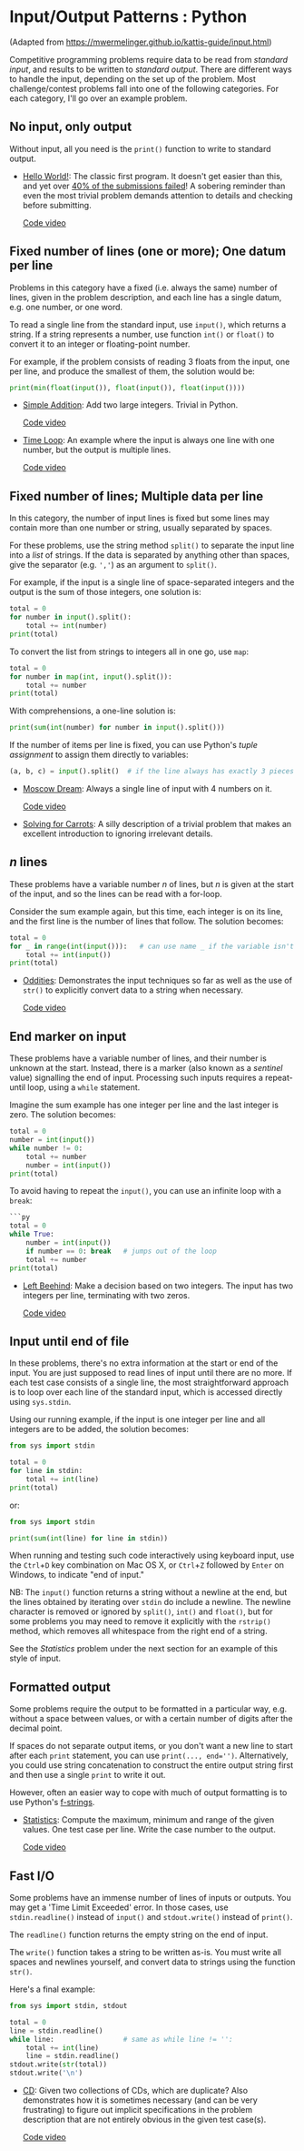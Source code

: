 # Input/Output Patterns : Python

(Adapted from https://mwermelinger.github.io/kattis-guide/input.html)

Competitive programming problems require data to be read from *standard input*, and  results to be written to *standard output*. There are different ways to handle the input, depending on the set up of the problem. Most challenge/contest problems fall into one of the following categories. For each category, I'll go over an example problem.



## No input, only output

Without input, all you need is the `print()` function to write to standard output.

- [Hello World!](https://open.kattis.com/problems/hello):
The classic first program. It doesn't get easier than this, and yet over
[40% of the submissions failed](https://open.kattis.com/problems/hello/statistics)!
A sobering reminder than even the most trivial problem demands
attention to details and checking before submitting.

    [Code video](https://youtu.be/2Q-wW0Eb4ds)



## Fixed number of lines (one or more); One datum per line

Problems in this category have a fixed (i.e. always the same) number of lines, given in the problem description, and each line has a single datum, e.g. one number, or one word.

To read a single line from the standard input, use `input()`, which returns a
string. If a string represents a number, use function `int()` or `float()` to
convert it to an integer or floating-point number.

For example, if the problem consists of reading 3 floats from the input, one per line, and produce the smallest of them, the solution would be:
```py
print(min(float(input()), float(input()), float(input())))
```

- [Simple Addition](https://open.kattis.com/problems/simpleaddition):
Add two large integers. Trivial in Python.
    
    [Code video](https://youtu.be/r2ZqgI4ReLk)

- [Time Loop](https://open.kattis.com/problems/timeloop): An example where the input is always one line with one number, but the output is multiple lines.

    [Code video](https://youtu.be/mI5xpG3posw)



## Fixed number of lines; Multiple data per line

In this category, the number of input lines is fixed but some lines may
contain more than one number or string, usually separated by spaces.

For these problems, use the string method `split()` to separate the input line
into a *list* of strings. If the data is separated by anything other than spaces,
give the separator (e.g. `','`) as an argument to `split()`.

For example, if the input is a single line of space-separated integers and the
output is the sum of those integers, one solution is:

```py
total = 0
for number in input().split():
    total += int(number)
print(total)
```

To convert the list from strings to integers all in one go, use `map`:

```py
total = 0
for number in map(int, input().split()):
    total += number
print(total)
```

With comprehensions, a one-line solution is:
```py
print(sum(int(number) for number in input().split()))
```

If the number of items per line is fixed, you can use Python's *tuple assignment* to assign them directly to variables:

```py
(a, b, c) = input().split()  # if the line always has exactly 3 pieces of data
```

- [Moscow Dream](https://open.kattis.com/problems/moscowdream): Always a single line of input with 4 numbers on it.

    [Code video](https://youtu.be/Ii1PizqrEwA)

- [Solving for Carrots](https://open.kattis.com/problems/carrots):
A silly description of a trivial problem that makes
an excellent introduction to ignoring irrelevant details.



## _n_ lines

These problems have a variable number _n_ of lines, but _n_ is given at the
start of the input, and so the lines can be read with a for-loop.

Consider the sum example again, but this time, each integer is on its line, and the first line is the number of lines that follow.
The solution becomes:
```py
total = 0
for _ in range(int(input())):   # can use name _ if the variable isn't needed
    total += int(input())
print(total)
```

- [Oddities](https://open.kattis.com/problems/oddities): Demonstrates the input techniques so far as well as the use of `str()` to explicitly convert data to a string when necessary. 

    [Code video]()



## End marker on input

These problems have a variable number of lines, and their number is unknown at
the start. Instead, there is a marker (also known as a *sentinel* value) signalling the end of input. Processing such inputs requires a repeat-until loop, using a `while` statement.

Imagine the sum example has one integer per line and the last integer is zero.
The solution becomes:

```py
total = 0
number = int(input())
while number != 0:
    total += number
    number = int(input())
print(total)
```

To avoid having to repeat the `input()`, you can use an infinite loop with a `break`:

```py
```py
total = 0
while True:
    number = int(input())
    if number == 0: break   # jumps out of the loop
    total += number
print(total)
```

- [Left Beehind](https://open.kattis.com/problems/leftbeehind):
Make a decision based on two integers.
The input has two integers per line, terminating with two zeros.

    [Code video]()



## Input until end of file

In these problems, there's no extra information at the start or end of the input. You are just supposed to read lines of input until there are no more. If each test case consists of a single line, the most straightforward approach is to loop
over each line of the standard input, which is accessed directly using `sys.stdin`.

Using our running example, if the input is one integer per line
and all integers are to be added, the solution becomes:

```py
from sys import stdin

total = 0
for line in stdin:
    total += int(line)
print(total)
```

or:
```py
from sys import stdin

print(sum(int(line) for line in stdin))
```

When running and testing such code interactively using keyboard input, use the `Ctrl`+`D` key combination on Mac OS X, or `Ctrl`+`Z` followed by `Enter` on Windows, to indicate "end of input." 

NB: The `input()` function returns a string without a newline at the end, but
the lines obtained by iterating over `stdin` do include a newline.
The newline character is removed or ignored by `split()`, `int()` and `float()`,
but for some problems you may need to remove it explicitly with the `rstrip()`
method, which removes all whitespace from the right end of a string.

See the *Statistics* problem under the next section for an example of this style of input.



## Formatted output

Some problems require the output to be formatted in a particular way,
e.g. without a space between values, or with a certain number of digits after the decimal point.

If spaces do not separate output items, or you don't want a new line to start after each `print` statement, you can use `print(..., end='')`. Alternatively, you could use string concatenation to construct the entire output string first and then use a single `print` to write it out. 

However, often an easier way to cope with much of output formatting is to use Python's [f-strings](https://realpython.com/python-f-strings/).

- [Statistics](https://open.kattis.com/problems/statistics):
Compute the maximum, minimum and range of the given values.
One test case per line. Write the case number to the output.

    [Code video]()



## Fast I/O

Some problems have an immense number of lines of inputs or outputs. You may get a 'Time Limit Exceeded' error. In those cases, use `stdin.readline()` instead of `input()` and `stdout.write()` instead of `print()`.

The `readline()` function returns the empty string on the end of input.

The `write()` function takes a string to be written as-is.
You must write all spaces and newlines yourself,
and convert data to strings using the function `str()`.

Here's a final example:
```py
from sys import stdin, stdout

total = 0
line = stdin.readline()
while line:                 # same as while line != '':
    total += int(line)
    line = stdin.readline()
stdout.write(str(total))
stdout.write('\n')
```

- [CD](https://open.kattis.com/problems/cd):
  Given two collections of CDs, which are duplicate? Also demonstrates how it is sometimes necessary (and can be very frustrating) to figure out implicit specifications in the problem description that are not entirely obvious in the given test case(s).

    [Code video]()


